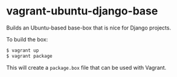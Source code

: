 vagrant-ubuntu-django-base
==========================

Builds an Ubuntu-based base-box that is nice for Django projects.

To build the box:

```bash
$ vagrant up
$ vagrant package
```

This will create a `package.box` file that can be used with Vagrant.
